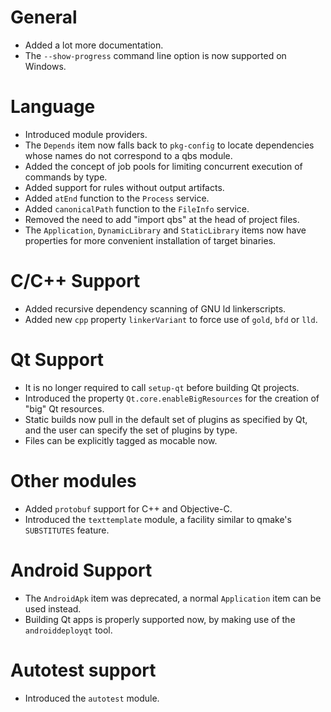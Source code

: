 # General
* Added a lot more documentation.
* The `--show-progress` command line option is now supported on Windows.

# Language
* Introduced module providers.
* The `Depends` item now falls back to `pkg-config` to locate dependencies whose names do not
  correspond to a qbs module.
* Added the concept of job pools for limiting concurrent execution of commands by type.
* Added support for rules without output artifacts.
* Added `atEnd` function to the `Process` service.
* Added `canonicalPath` function to the `FileInfo` service.
* Removed the need to add "import qbs" at the head of project files.
* The `Application`, `DynamicLibrary` and `StaticLibrary` items now have properties for more
  convenient installation of target binaries.

# C/C++ Support
* Added recursive dependency scanning of GNU ld linkerscripts.
* Added new `cpp` property `linkerVariant` to force use of `gold`, `bfd` or `lld`.

# Qt Support
* It is no longer required to call `setup-qt` before building Qt projects.
* Introduced the property `Qt.core.enableBigResources` for the creation of "big" Qt resources.
* Static builds now pull in the default set of plugins as specified by Qt, and the user can
  specify the set of plugins by type.
* Files can be explicitly tagged as mocable now.

# Other modules
* Added `protobuf` support for C++ and Objective-C.
* Introduced the `texttemplate` module, a facility similar to qmake's `SUBSTITUTES` feature.

# Android Support
* The `AndroidApk` item was deprecated, a normal `Application` item can be used instead.
* Building Qt apps is properly supported now, by making use of the `androiddeployqt` tool.

# Autotest support
* Introduced the `autotest` module.
